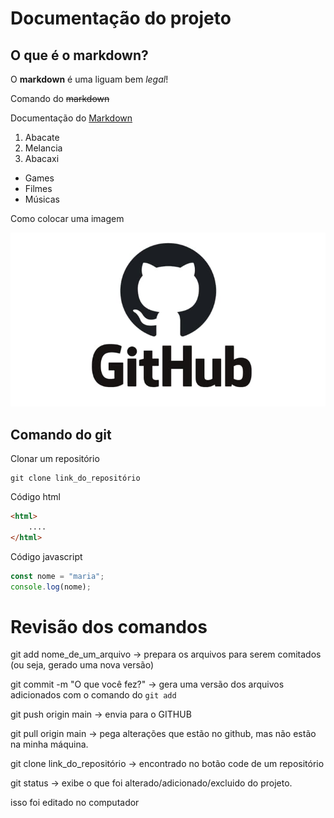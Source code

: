 # Documentação do projeto

## O que é o markdown?

O **markdown** é uma liguam bem *legal*!

Comando do ~~markdown~~

Documentação do [Markdown](https://docs.github.com/pt/get-started/writing-on-github/getting-started-with-writing-and-formatting-on-github/basic-writing-and-formatting-syntax)

1. Abacate
2. Melancia
3. Abacaxi

- Games
- Filmes
- Músicas

Como colocar uma imagem

![Isso é uma imagem](./img/GitHub.jpg)

## Comando do git
Clonar um repositório

```
git clone link_do_repositório
```
Código html
```html
<html>
    ....
</html>
```
Código javascript
```javascript
const nome = "maria";
console.log(nome);
```

# Revisão dos comandos

git add nome_de_um_arquivo -> prepara os arquivos para serem comitados (ou seja, gerado uma nova versão)
 
git commit -m "O que você fez?" -> gera uma versão dos arquivos adicionados com o comando do `git add`
 
git push origin main -> envia para o GITHUB
 
git pull origin main -> pega alterações que estão no github, mas não estão na minha máquina.
 
git clone link_do_repositório -> encontrado no botão code de um repositório
 
git status -> exibe o que foi alterado/adicionado/excluido do projeto.

isso foi editado no computador